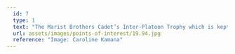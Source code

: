 ```yaml
---
  id: 7
  type: 1
  text: "The Marist Brothers Cadet’s Inter-Platoon Trophy which is kept, along with hundreds of other awards and trophies, in the specially designed cabinet in Habits (under Memory Mpharu’s watchful eye). Though the Cadets have long been disbanded and this trophy therefore no longer awarded, many of the other trophies are still used today to mark significant achievements by members of the College, particularly in sports or academics."
  url: assets/images/points-of-interest/19.94.jpg
  reference: "Image: Caroline Kamana"
---
```


